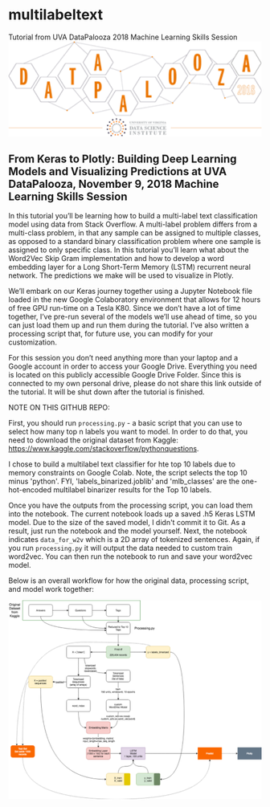 # multilabeltext
Tutorial from UVA DataPalooza 2018 Machine Learning Skills Session 
![](logo.png)

<h2>From Keras to Plotly: Building Deep Learning Models and Visualizing Predictions at UVA DataPalooza, November 9, 2018 Machine Learning Skills Session</h2>

In this tutorial you’ll be learning how to build a multi-label text classification model using data from Stack Overflow.  A multi-label problem differs from a multi-class problem, in that any sample can be assigned to multiple classes, as opposed to a standard binary classification problem where one sample is assigned to only specific class. In this tutorial you’ll learn what about the Word2Vec Skip Gram implementation and how to develop a word embedding layer for a Long Short-Term Memory (LSTM) recurrent neural network. The predictions we make will be used to visualize in Plotly.

We’ll embark on our Keras journey together using a Jupyter Notebook file loaded in the new Google Colaboratory environment that allows for 12 hours of free GPU run-time on a Tesla K80.  Since we don’t have a lot of time together, I’ve pre-run several of the models we’ll use ahead of time, so you can just load them up and run them during the tutorial.  I’ve also written a processing script that, for future use, you can modify for your customization.

For this session you don’t need anything more than your laptop and a Google account in order to access your Google Drive.  Everything you need is located on this publicly accessible Google Drive Folder. Since this is connected to my own personal drive, please do not share this link outside of the tutorial. It will be shut down after the tutorial is finished.  

NOTE ON THIS GITHUB REPO: 

First, you should run `processing.py` - a basic script that you can use to select how many top n labels you want to model. In order to do that, you need to download the original dataset from Kaggle: https://www.kaggle.com/stackoverflow/pythonquestions. 

I chose to build a multilabel text classifier for hte top 10 labels due to memory constraints on Google Colab. Note, the script selects the top 10 minus 'python'. FYI, 'labels_binarized.joblib' and 'mlb_classes' are the one-hot-encoded multilabel binarizer results for the Top 10 labels. 

Once you have the outputs from the processing script, you can load them into the notebook. The current notebook loads up a saved .h5 Keras LSTM model. Due to the size of the saved model, I didn't commit it to Git. As a result, just run the notebook and the model yourself. Next, the notebook indicates `data_for_w2v` which is a 2D array of tokenized sentences. Again, if you run `processing.py` it will output the data needed to custom train word2vec.  You can then run the notebook to run and save your word2vec model. 

Below is an overall workflow for how the original data, processing script, and model work together: 

![](flow.png)


